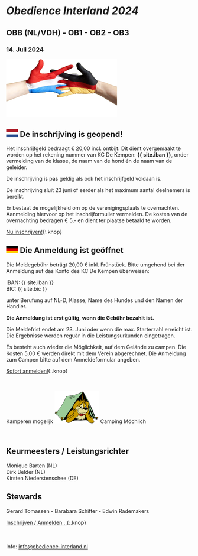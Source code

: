 
# *Obedience Interland 2024*


## OBB (NL/VDH) - OB1 - OB2 - OB3

### 14. Juli 2024

<img src="images/dutch-german-t.png" width="300">

## ![NL](/images/flag-nl.png) De inschrijving is geopend!  

Het inschrijfgeld bedraagt €&nbsp;20,00 incl. ontbijt.
Dit dient overgemaakt te worden op het rekening nummer van KC De Kempen: **{{ site.iban }}**, onder vermelding van de klasse, de naam van de hond én de naam van de geleider.

De inschrijving is pas geldig als ook het inschrijfgeld voldaan is.

De inschrijving sluit 23 juni of eerder als het maximum aantal deelnemers is bereikt.

Er bestaat de mogelijkheid om op de verenigingsplaats te overnachten. 
Aanmelding hiervoor op het inschrijformulier vermelden. 
De kosten van de overnachting bedragen €&nbsp;5,- en dient ter plaatse betaald te worden.

[Nu inschrijven!](https://kcdekempen.nl/formulieren/obedience-interland/){:.knop}

## ![DE](/images/flag-de.png) Die Anmeldung ist geöffnet
Die Meldegebühr beträgt 20,00&nbsp;€ inkl. Frühstück.
Bitte umgehend bei der Anmeldung auf das Konto des KC De Kempen überweisen:

IBAN: {{ site.iban }}  
BIC: {{ site.bic }}  

unter Berufung auf NL-D, Klasse, Name des Hundes und den Namen der Handler. 

**Die Anmeldung ist erst gültig, wenn die Gebühr bezahlt ist.**

Die Meldefrist endet am 23. Juni oder wenn die max. Starterzahl erreicht ist. Die Ergebnisse werden reguär in die Leistungsurkunden eingetragen.

Es besteht auch wieder die Möglichkeit, auf dem Gelände zu campen. Die Kosten 5,00&nbsp;€ werden direkt mit dem Verein abgerechnet. 
Die Anmeldung zum Campen bitte auf dem Anmeldeformular angeben.


[Sofort anmelden!](https://kcdekempen.nl/formulieren/obedience-interland/){:.knop}


<br> 

Kamperen&nbsp;mogelijk
<img src="images/camping-dog.jpg" width="120">
Camping M&ouml;chlich

<br>

## Keurmeesters / Leistungsrichter
Monique&nbsp;Barten (NL)<br>
Dirk&nbsp;Belder (NL)<br>
Kirsten&nbsp;Niederstenschee (DE)

## Stewards
Gerard&nbsp;Tomassen - Barabara&nbsp;Schifter - Edwin&nbsp;Rademakers


[Inschrijven / Anmelden...](https://kcdekempen.nl/formulieren/obedience-interland/){:.knop}


<br><br>
Info:  <info@obedience-interland.nl>
